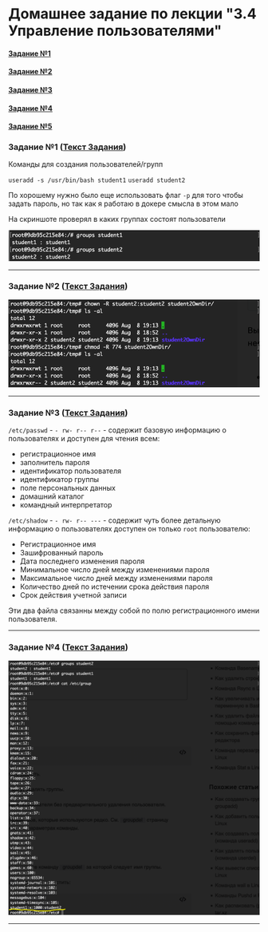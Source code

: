# Домашнее задание по лекции "3.4 Управление пользователями"

#### [Задание №1](#задание-1-текст-задания)
#### [Задание №2](#задание-2-текст-задания)
#### [Задание №3](#задание-3-текст-задания)
#### [Задание №4](#задание-3-текст-задания)
#### [Задание №5](#задание-3-текст-задания)

### Задание №1 ([Текст Задания](https://github.com/netology-code/slin-homeworks/blob/slin-7/3-04.md#%D0%B7%D0%B0%D0%B4%D0%B0%D0%BD%D0%B8%D0%B5-1))

Команды для создания пользователей/групп

`useradd -s /usr/bin/bash student1`
`useradd student2`

По хорошему нужно было еще использовать флаг `-p` для того чтобы задать пароль, но так как я работаю в докере смысла в 
этом мало

На скриншоте проверял в каких группах состоят пользователи

![Result 01](assets/images/hw-15/hw-15-01-1.png)

---

### Задание №2 ([Текст Задания](https://github.com/netology-code/slin-homeworks/blob/slin-7/3-04.md#%D0%B7%D0%B0%D0%B4%D0%B0%D0%BD%D0%B8%D0%B5-2))

![Result 02](assets/images/hw-15/hw-15-02-1.png)

---

### Задание №3 ([Текст Задания](https://github.com/netology-code/slin-homeworks/blob/slin-7/3-04.md#%D0%B7%D0%B0%D0%B4%D0%B0%D0%BD%D0%B8%D0%B5-3))

`/etc/passwd` - `- rw- r-- r--` - содержит базовую информацию о пользователях и доступен для чтения всем:
* регистрационное имя 
* заполнитель пароля 
* идентификатор пользователя 
* идентификатор группы
* поле персональных данных 
* домашний каталог
* командный интерпретатор


`/etc/shadow` - `- rw- r-- ---` - содержит чуть более детальную информацию о пользователях доступен он только `root` 
пользователю:

* Регистрационное имя
* Зашифрованный пароль
* Дата последнего изменения пароля
* Минимальное число дней между изменениями пароля
* Максимальное число дней между изменениями пароля
* Количество дней по истечении срока действия пароля
* Срок действия учетной записи

Эти два файла связанны между собой по полю регистрационного имени пользователя.



---

### Задание №4 ([Текст Задания](https://github.com/netology-code/slin-homeworks/blob/slin-7/3-04.md#%D0%B7%D0%B0%D0%B4%D0%B0%D0%BD%D0%B8%D0%B5-4))

![Result 03](assets/images/hw-15/hw-15-04-1.png)

---

